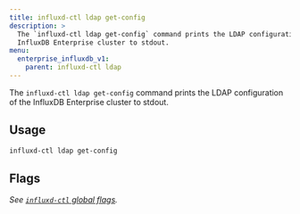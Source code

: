 ```yaml
---
title: influxd-ctl ldap get-config
description: >
  The `influxd-ctl ldap get-config` command prints the LDAP configuration of the
  InfluxDB Enterprise cluster to stdout.
menu:
  enterprise_influxdb_v1:
    parent: influxd-ctl ldap
---
```


The `influxd-ctl ldap get-config` command prints the LDAP configuration of the
InfluxDB Enterprise cluster to stdout.

## Usage

```sh
influxd-ctl ldap get-config
```

## Flags

_See [`influxd-ctl` global flags](/enterprise_influxdb/v1/tools/influxd-ctl/#influxd-ctl-global-flags)._
